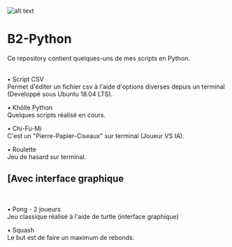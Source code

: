![alt text](https://i.ibb.co/PWpgKYh/python-logo-36.png)


# B2-Python
Ce repository contient quelques-uns de mes scripts en Python.<br/><br/>


• Script CSV<br/>
Permet d'éditer un fichier csv à l'aide d'options diverses depuis un terminal (Developpé sous Ubuntu 18.04 LTS).

• Khôlle Python<br/>
Quelques scripts réalisé en cours.
  
• Chi-Fu-Mi<br/>
C'est un "Pierre-Papier-Ciseaux" sur terminal (Joueur VS IA). 
  
• Roulette<br/>
Jeu de hasard sur terminal.

<h2>[Avec interface graphique</h2><br />

• Pong - 2 joueurs<br />
  Jeu classique réalisé à l'aide de turtle (interface graphique)

• Squash<br />
Le but est de faire un maximum de rebonds.
